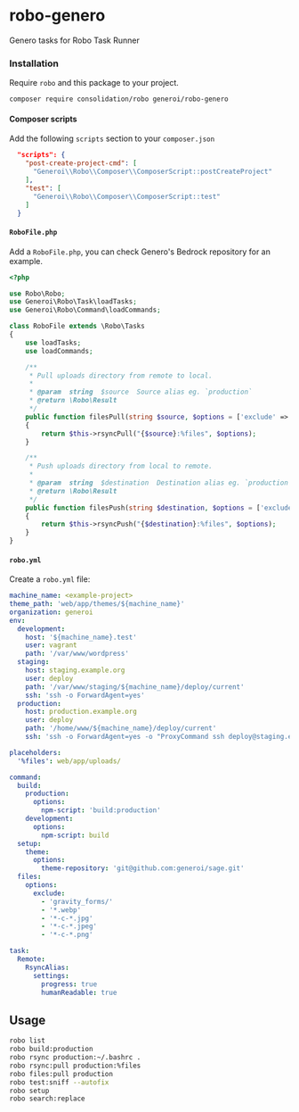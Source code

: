 # robo-genero

Genero tasks for Robo Task Runner

### Installation

Require `robo` and this package to your project.

    composer require consolidation/robo generoi/robo-genero

#### Composer scripts

Add the following `scripts` section to your `composer.json`

```json
  "scripts": {
    "post-create-project-cmd": [
      "Generoi\\Robo\\Composer\\ComposerScript::postCreateProject"
    ],
    "test": [
      "Generoi\\Robo\\Composer\\ComposerScript::test"
    ]
  }
```

#### `RoboFile.php`

Add a `RoboFile.php`, you can check Genero's Bedrock repository for an example.

```php
<?php

use Robo\Robo;
use Generoi\Robo\Task\loadTasks;
use Generoi\Robo\Command\loadCommands;

class RoboFile extends \Robo\Tasks
{
    use loadTasks;
    use loadCommands;

    /**
     * Pull uploads directory from remote to local.
     *
     * @param  string  $source  Source alias eg. `production`
     * @return \Robo\Result
     */
    public function filesPull(string $source, $options = ['exclude' => null, 'dry-run' => false])
    {
        return $this->rsyncPull("{$source}:%files", $options);
    }

    /**
     * Push uploads directory from local to remote.
     *
     * @param  string  $destination  Destination alias eg. `production`
     * @return \Robo\Result
     */
    public function filesPush(string $destination, $options = ['exclude' => null, 'dry-run' => true])
    {
        return $this->rsyncPush("{$destination}:%files", $options);
    }
}
```

#### `robo.yml`

Create a `robo.yml` file:

```yaml
machine_name: <example-project>
theme_path: 'web/app/themes/${machine_name}'
organization: generoi
env:
  development:
    host: '${machine_name}.test'
    user: vagrant
    path: '/var/www/wordpress'
  staging:
    host: staging.example.org
    user: deploy
    path: '/var/www/staging/${machine_name}/deploy/current'
    ssh: 'ssh -o ForwardAgent=yes'
  production:
    host: production.example.org
    user: deploy
    path: '/home/www/${machine_name}/deploy/current'
    ssh: 'ssh -o ForwardAgent=yes -o "ProxyCommand ssh deploy@staging.example.org nc %h %p 2> /dev/null"'

placeholders:
  '%files': web/app/uploads/

command:
  build:
    production:
      options:
        npm-script: 'build:production'
    development:
      options:
        npm-script: build
  setup:
    theme:
      options:
        theme-repository: 'git@github.com:generoi/sage.git'
  files:
    options:
      exclude:
        - 'gravity_forms/'
        - '*.webp'
        - '*-c-*.jpg'
        - '*-c-*.jpeg'
        - '*-c-*.png'

task:
  Remote:
    RsyncAlias:
      settings:
        progress: true
        humanReadable: true
```

## Usage

```sh
robo list
robo build:production
robo rsync production:~/.bashrc .
robo rsync:pull production:%files
robo files:pull production
robo test:sniff --autofix
robo setup
robo search:replace
```
